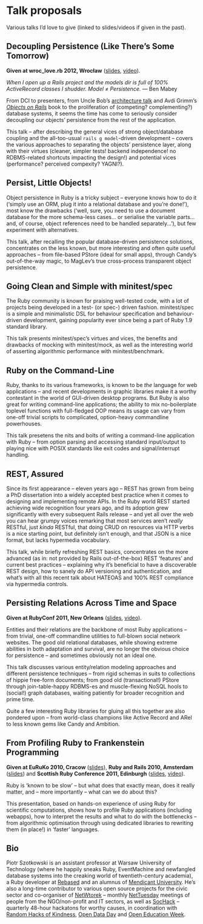 # Talk proposals

Various talks I’d love to give (linked
to slides/videos if given in the past).



## Decoupling Persistence (Like There’s Some Tomorrow)

**Given at wroc_love.rb 2012, Wrocław**
([slides](http://decoupling-wrocloverb-2012.heroku.com),
[video](https://www.youtube.com/watch?v=w7Eol9N3jGI)).

_When I open up a Rails project and the models dir is full of 100%
ActiveRecord classes I shudder. Model ≠ Persistence._ — Ben Mabey

From DCI to presenters, from Uncle Bob’s [architecture
talk](http://confreaks.com/videos/759) and Avdi Grimm’s
[_Objects on Rails_](http://objectsonrails.com) book to
the proliferation of (competing? complementing?) database
systems, it seems the time has come to seriously consider
decoupling our objects’ persistence from the rest of the application.

This talk – after describing the general vices of strong object/database
coupling and the all-too-usual `rails g model`-driven development
– covers the various approaches to separating the objects’ persistence
layer, along with their virtues (cleaner, simpler tests! backend
independence! no RDBMS-related shortcuts impacting the design!)
and potential vices (performance? perceived compexity? YAGNI?).



## Persist, Little Objects!

Object persistence in Ruby is a tricky subject – everyone knows how
to do it (‘simply use an ORM, plug it into a relational database and
you’re done!’), most know the drawbacks (‘well, sure, you need to use
a document database for the more schema-less cases… or serialise the
variable parts… and, of course, object references need to be handled
separately…’), but few experiment with alternatives.

This talk, after recalling the popular database-driven persistence
solutions, concentrates on the less known, but more interesting
and often quite useful approaches – from file-based PStore (ideal
for small apps), through Candy’s out-of-the-way magic, to MagLev’s
true cross-process transparent object persistence.



## Going Clean and Simple with minitest/spec

The Ruby community is known for praising well-tested code, with
a lot of projects being developed in a test- (or spec-) driven
fashion. minitest/spec is a simple and minimalistic DSL for
behaviour specification and behaviour-driven development, gaining
popularity ever since being a part of Ruby 1.9 standard library.

This talk presents minitest/spec’s virtues and vices, the benefits
and drawbacks of mocking with minitest/mock, as well as the interesting
world of asserting algorithmic performance with minitest/benchmark.



## Ruby on the Command-Line

Ruby, thanks to its various frameworks, is known to be *the* language
for web applications – and recent developments in graphic libraries
make it a worthy contestant in the world of GUI-driven desktop
programs. But Ruby is also great for writing command-line applications;
the ability to mix no-boilerplate toplevel functions with full-fledged
OOP means its usage can vary from one-off trivial scripts to
complicated, option-heavy commandline powerhouses.

This talk presetens the nits and bolts of writing a command-line
application with Ruby – from option parsing and accessing
standard input/output to playing nice with POSIX standards
like exit codes and signal/interrupt handling.



## REST, Assured

Since its first appearance – eleven years ago – REST has grown
from being a PhD dissertation into a widely accepted best practice
when it comes to designing and implementing remote APIs. In the
Ruby world REST started achieving wide recognition four years ago,
and its adoption grew significantly with every subsequent Rails
release – and yet all over the web you can hear grumpy voices
remarking that most services aren’t *really* RESTful, just *kinda*
RESTful, that doing CRUD on resources via HTTP verbs is a nice
starting point, but definitely isn’t enough, and that JSON is
a nice format, but lacks hypermedia vocabulary.

This talk, while briefly refreshing REST basics, concentrates on
the more advanced (as in: not provided by Rails out-of-the-box)
REST ‘features’ and current best practices – explaining why it’s
beneficial to have a discoverable REST design, how to sanely do
API versioning and authentication, and what’s with all this recent
talk about HATEOAS and 100% REST compliance via hypermedia controls.



## Persisting Relations Across Time and Space

**Given at RubyConf 2011, New Orleans**
([slides](http://persistence-rubyconf-2011.heroku.com),
[video](http://confreaks.net/videos/657)).

Entities and their relations are the backbone of most Ruby
applications – from trivial, one-off commandline utilities
to full-blown social network websites. The good old relational
databases, while showing extreme abilities in both adaptation
and survival, are no longer the obvious choice for persistence
– and sometimes obviously not an ideal one.

This talk discusses various entity/relation modeling approaches
and different persistence techniques – from rigid schemas in
suits to collections of hippie free-form documents; from good
old (transactional!) PStore through join-table-happy RDBMS-es
and muscle-flexing NoSQL hools to (social!) graph databases,
waiting patiently for broader recognition and prime time.

Quite a few interesting Ruby libraries for gluing all this together
are also pondered upon – from world-class champions like Active
Record and ARel to less known gems like Candy and Ambition.



## From Profiling Ruby to Frankenstein Programming

**Given at EuRuKo 2010, Cracow**
([slides](http://profiling-ruby-euruko-2010.heroku.com)),
**Ruby and Rails 2010, Amsterdam**
([slides](http://profiling-ruby-rar-2010.heroku.com))
and **Scottish Ruby Conference 2011, Edinburgh**
([slides](http://profiling-ruby-src-2011.heroku.com),
[video](http://confreaks.net/videos/547)).

Ruby is ‘known to be slow’ – but what does that exactly mean, does
it really matter, and – more importantly – what can we do about this?

This presentation, based on hands-on experience of using Ruby for
scientific computations, shows how to profile Ruby applications
(including webapps), how to interpret the results and what to do
with the bottlenecks – from algorithmic optimisation through using
dedicated libraries to rewriting them (in place!) in ‘faster’ languages.



## Bio

Piotr Szotkowski is an assistant professor at Warsaw University of
Technology (where he happily sneaks Ruby, EventMachine and newfangled
database systems into the creaking world of twentieth-century academia),
a Ruby developer at [Rebased](http://rebased.pl) and an alumnus of
[Mendicant University](http://university.rubymendicant.com). He’s
also a long-time contributor to various open source projects for
the civic sector and co-organiser of [NetWtorek](http://netwtorek.pl)
– monthly [NetTuesday](http://netsquared.org/share/meetup)
meetings of people from the NGO/non-profit and IT sectors,
as well as [SocHack](http://sochack.pl) – quarterly 48-hour
hackatons for worthy causes, in coordination with [Random
Hacks of Kindness](http://www.rhok.org), [Open Data
Day](http://www.opendataday.org) and [Open Education
Week](http://www.openeducationweek.org).
